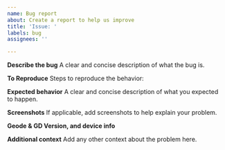 ```yaml
---
name: Bug report
about: Create a report to help us improve
title: 'Issue: '
labels: bug
assignees: ''

---
```


**Describe the bug**
A clear and concise description of what the bug is.

**To Reproduce**
Steps to reproduce the behavior:

**Expected behavior**
A clear and concise description of what you expected to happen.

**Screenshots**
If applicable, add screenshots to help explain your problem.

**Geode & GD Version, and device info**

**Additional context**
Add any other context about the problem here.
